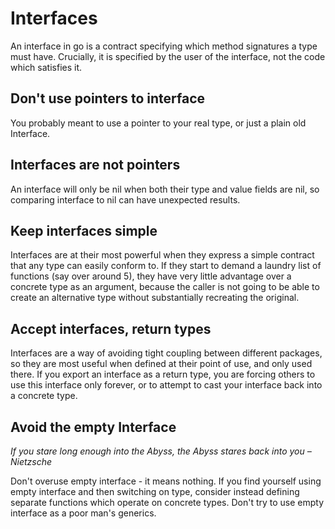 # Interfaces

An interface in go is a contract specifying which method signatures a type must have. Crucially, it is specified by the user of the interface, not the code which satisfies it.

## Don't use pointers to interface

You probably meant to use a pointer to your real type, or just a plain old Interface.

## Interfaces are not pointers

An interface will only be nil when both their type and value fields are nil, so comparing interface to nil can have unexpected results.

## Keep interfaces simple

Interfaces are at their most powerful when they express a simple contract that any type can easily conform to. If they start to demand a laundry list of functions \(say over around 5\), they have very little advantage over a concrete type as an argument, because the caller is not going to be able to create an alternative type without substantially recreating the original.

## Accept interfaces, return types

Interfaces are a way of avoiding tight coupling between different packages, so they are most useful when defined at their point of use, and only used there. If you export an interface as a return type, you are forcing others to use this interface only forever, or to attempt to cast your interface back into a concrete type.

## Avoid the empty Interface

_If you stare long enough into the Abyss, the Abyss stares back into you – Nietzsche_

Don't overuse empty interface - it means nothing. If you find yourself using empty interface and then switching on type, consider instead defining separate functions which operate on concrete types. Don't try to use empty interface as a poor man's generics.

## 



